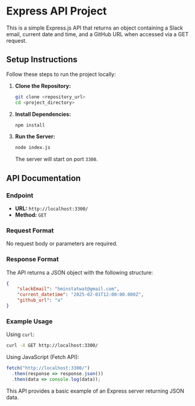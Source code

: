 # Express API Project

This is a simple Express.js API that returns an object containing a Slack email, current date and time, and a GitHub URL when accessed via a GET request.

## Setup Instructions

Follow these steps to run the project locally:

1. **Clone the Repository:**
   ```sh
   git clone <repository_url>
   cd <project_directory>
   ```

2. **Install Dependencies:**
   ```sh
   npm install
   ```

3. **Run the Server:**
   ```sh
   node index.js
   ```
   The server will start on port `3300`.

## API Documentation

### Endpoint
- **URL:** `http://localhost:3300/`
- **Method:** `GET`

### Request Format
No request body or parameters are required.

### Response Format
The API returns a JSON object with the following structure:

```json
{
    "slackEmail": "hminstatwat@gmail.com",
    "current_datetime": "2025-02-01T12:00:00.000Z",
    "github_url": "a"
}
```

### Example Usage
Using `curl`:
```sh
curl -X GET http://localhost:3300/
```

Using JavaScript (Fetch API):
```js
fetch("http://localhost:3300/")
  .then(response => response.json())
  .then(data => console.log(data));
```

This API provides a basic example of an Express server returning JSON data.

